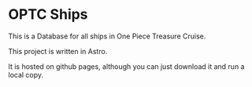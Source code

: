 # OPTC Ships

This is a Database for all ships in One Piece Treasure Cruise.

This project is written in Astro.

It is hosted on github pages, although you can just download it and run a local copy.
